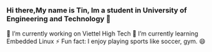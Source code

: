 ### Hi there,My name is Tin, Im a student in University of Engineering and Technology 👋
🔭 I’m currently working on Viettel High Tech
🌱 I’m currently learning Embedded Linux
⚡ Fun fact: I enjoy playing sports like soccer, gym. 😄

<!--
**LuyenHuyTin/LuyenHuyTin** is a ✨ _special_ ✨ repository because its `README.md` (this file) appears on your GitHub profile.

Here are some ideas to get you started:

- 🔭 I’m currently working on ...
- 🌱 I’m currently learning ...
- 👯 I’m looking to collaborate on ...
- 🤔 I’m looking for help with ...
- 💬 Ask me about ...
- 📫 How to reach me: ...
- 😄 Pronouns: ...
- ⚡ Fun fact: ...
-->
